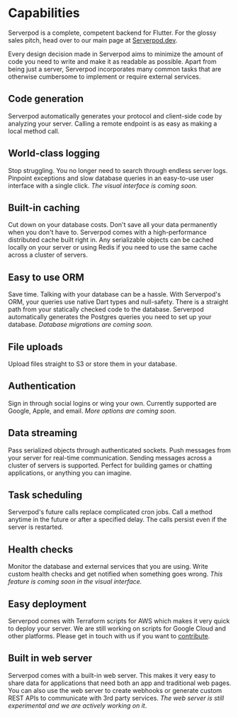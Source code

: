 # Capabilities

Serverpod is a complete, competent backend for Flutter. For the glossy sales pitch, head over to our main page at [Serverpod.dev](https://serverpod.dev).

Every design decision made in Serverpod aims to minimize the amount of code you need to write and make it as readable as possible. Apart from being just a server, Serverpod incorporates many common tasks that are otherwise cumbersome to implement or require external services.

## Code generation
Serverpod automatically generates your protocol and client-side code by analyzing your server. Calling a remote endpoint is as easy as making a local method call.

## World-class logging
Stop struggling. You no longer need to search through endless server logs. Pinpoint exceptions and slow database queries in an easy-to-use user interface with a single click. _The visual interface is coming soon._

## Built-in caching
Cut down on your database costs. Don't save all your data permanently when you don't have to. Serverpod comes with a high-performance distributed cache built right in. Any serializable objects can be cached locally on your server or using Redis if you need to use the same cache across a cluster of servers.

## Easy to use ORM
Save time. Talking with your database can be a hassle. With Serverpod's ORM, your queries use native Dart types and null-safety. There is a straight path from your statically checked code to the database. Serverpod automatically generates the Postgres queries you need to set up your database. _Database migrations are coming soon._

## File uploads
Upload files straight to S3 or store them in your database.

## Authentication
Sign in through social logins or wing your own. Currently supported are Google, Apple, and email. _More options are coming soon._

## Data streaming
Pass serialized objects through authenticated sockets. Push messages from your server for real-time communication. Sending messages across a cluster of servers is supported. Perfect for building games or chatting applications, or anything you can imagine.

## Task scheduling
Serverpod's future calls replace complicated cron jobs. Call a method anytime in the future or after a specified delay. The calls persist even if the server is restarted.

## Health checks
Monitor the database and external services that you are using. Write custom health checks and get notified when something goes wrong. _This feature is coming soon in the visual interface._

## Easy deployment
Serverpod comes with Terraform scripts for AWS which makes it very quick to deploy your server. We are still working on scripts for Google Cloud and other platforms. Please get in touch with us if you want to [contribute](/contribute).

## Built in web server
Serverpod comes with a built-in web server. This makes it very easy to share data for applications that need both an app and traditional web pages. You can also use the web server to create webhooks or generate custom REST APIs to communicate with 3rd party services. _The web server is still experimental and we are actively working on it_.
